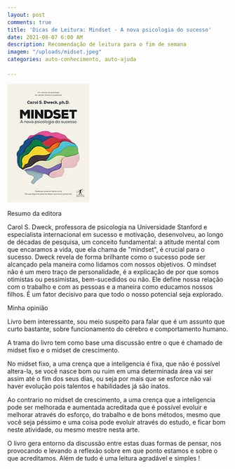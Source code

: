 ```yaml
---
layout: post
comments: true
title: 'Dicas de Leitura: Mindset - A nova psicologia do sucesso'
date: 2021-08-07 6:00 AM
description: Recomendação de leitura para o fim de semana
imagem: "/uploads/midset.jpeg"
categories: auto-conhecimento, auto-ajuda

---
```

![](/uploads/midset.jpeg)

Resumo da editora

Carol S. Dweck, professora de psicologia na Universidade Stanford e especialista internacional em sucesso e motivação, desenvolveu, ao longo de décadas de pesquisa, um conceito fundamental: a atitude mental com que encaramos a vida, que ela chama de "mindset", é crucial para o sucesso. Dweck revela de forma brilhante como o sucesso pode ser alcançado pela maneira como lidamos com nossos objetivos. O mindset não é um mero traço de personalidade, é a explicação de por que somos otimistas ou pessimistas, bem-sucedidos ou não. Ele define nossa relação com o trabalho e com as pessoas e a maneira como educamos nossos filhos. É um fator decisivo para que todo o nosso potencial seja explorado.

Minha opinião

Livro bem interessante, sou meio suspeito para falar que é um assunto que curto bastante, sobre funcionamento do cérebro e comportamento humano.

A trama do livro tem como base uma discussão entre o que é chamado de midset fixo e o midset de crescimento. 

No midset fixo, a uma crença que a inteligencia é fixa, que não é possível altera-la, se você nasce bom ou ruim em uma determinada área vai ser assim até o fim dos seus dias, ou seja por mais que se esforce não vai haver evolução pois talentos e habilidades já são inatos.

Ao contrario no midset de crescimento, a uma crença que a inteligencia pode ser melhorada e aumentada acreditada que é possível evoluir e melhorar através do esforço, do trabalho e de bons métodos, mesmo que você seja péssimo e uma coisa pode evoluir através do estudo, e ficar bom neste atividade, ou mesmo mestre nesta arte.

O livro gera entorno da discussão entre estas duas formas de pensar, nos provocando e levando a reflexão sobre em que ponto estamos e sobre o que acreditamos. Além de tudo é uma leitura agradável e simples !